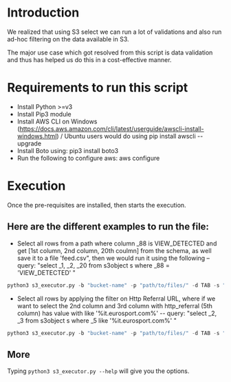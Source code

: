 # Introduction

We realized that using S3 select we can run a lot of validations and also run ad-hoc filtering on the data available in S3.

The major use case which got resolved from this script is data validation and thus has helped us do this in a cost-effective manner.



# Requirements to run this script

* Install Python >=v3
* Install Pip3 module
* Install AWS CLI on Windows (https://docs.aws.amazon.com/cli/latest/userguide/awscli-install-windows.html) / Ubuntu users would do using pip install awscli --upgrade
* Install Boto using: pip3 install boto3
* Run the following to configure aws: aws configure



# Execution

Once the pre-requisites are installed, then starts the execution.


## Here are the different examples to run the file:

* Select all rows from a path where column _88 is VIEW_DETECTED and get [1st column, 2nd column, 20th coulmn] from the schema, as well save it to a file 'feed.csv", then we would run it using the following – query: "select _1, _2, _20 from s3object s where _88 = 'VIEW_DETECTED' "

```python
python3 s3_executor.py -b "bucket-name" -p "path/to/files/" -d TAB -s "select _1, _2, _20  from s3object s where _88 = 'VIEW_DETECTED' " -o feed.csv
```


* Select all rows by applying the filter on Http Referral URL, where if we want to select the 2nd column and 3rd column with http_referral (5th column) has value with like '%it.eurosport.com%' -- query: "select _2, _3 from s3object s where _5 like '%it.eurosport.com%' "

```python
python3 s3_executor.py -b "bucket-name" -p "path/to/files/" -d TAB -s "select _2, _3 from s3object s where _5 like '%it.eurosport.com%' " -o feed_for_eurosport.csv
```


## More
Typing ```python3 s3_executor.py --help``` will give you the options.

